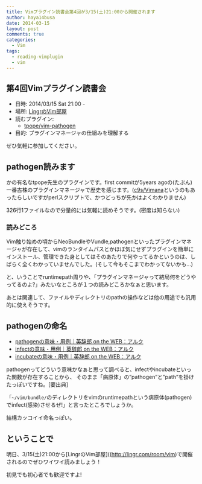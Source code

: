 ```yaml
---
title: Vimプラグイン読書会第4回が3/15(土)21:00から開催されます
author: haya14busa
date: 2014-03-15
layout: post
comments: true
categories:
  - Vim
tags:
  - reading-vimplugin
  - vim
---
```

## 第4回Vimプラグイン読書会

*   日時: 2014/03/15 Sat 21:00 -
*   場所: [LingrのVim部屋][1]
*   読むプラグイン: 
    *   [tpope/vim-pathogen][2]
*   目的: プラグインマネージャの仕組みを理解する

ぜひ気軽に参加してください。

## pathogen読みます

かの有名なtpope先生のプラグインです。first commitが5years agoの(たぶん)一番古株のプラグインマネージャで歴史を感じます。([c9s/Vimana][3]というのもあったらしいですがperlスクリプトで、かつどっちが先かはよくわかりません)

326行1ファイルなので分量的には気軽に読めそうです。(密度は知らない)

### 読みどころ

Vim触り始めの頃からNeoBundleやVundle,pathogenといったプラグインマネージャが存在して、vimのランタイムパスとかほぼ気にせずプラグインを簡単にインストール、管理できた身としてはそのあたりで何やってるかというのは、しばらく全くわかっていませんでした。(そして今もそこまでわかってないかも&#8230;)

と、いうことでruntimepath周りや、「プラグインマネージャって結局何をどうやってるのよ?」みたいなところが１つの読みどころかなぁと思います。

あとは関連して、ファイルやディレクトリのpathの操作などは他の用途でも汎用的に使えそうです。

## pathogenの命名

*   [pathogenの意味・用例｜英辞郎 on the WEB：アルク][4]
*   [infectの意味・用例｜英辞郎 on the WEB：アルク][5]
*   [incubateの意味・用例｜英辞郎 on the WEB：アルク][6]

pathogenってどういう意味かなぁと思って調べると、infectやincubateといった関数が存在することから、 そのまま「病原体」の&#8221;pathogen&#8221;と&#8221;path&#8221;を掛けたっぽいですね。[要出典]

「`~/vim/bundle/`のディレクトリをvimのruntimepathという病原体(pathogen)でinfect(感染)させるぜ!」と言ったところでしょうか。

結構カッコイイ命名っぽい。

## ということで

明日、3/15(土)21:00から\[LingrのVim部屋\]((http://lingr.com/room/vim)で開催されるのでぜひワイワイ読みましょう！

初見でも初心者でも歓迎ですよ!

 [1]: http://lingr.com/room/vim
 [2]: https://github.com/tpope/vim-pathogen
 [3]: https://github.com/c9s/Vimana
 [4]: http://eow.alc.co.jp/search?q=pathogen
 [5]: http://eow.alc.co.jp/search?q=infect
 [6]: http://eow.alc.co.jp/search?q=incubate

